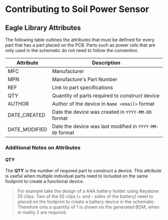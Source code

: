 # Contributing to Soil Power Sensor

## Eagle Library Attributes

The following table outlines the attributes that must be defined for every part that has a part placed on the PCB. Parts such as power rails that are only used in the schematic do not need to follow the convention.

| Attribute | Description |
|-----------|-------------|
| MFC | Manufacturer |
| MPN | Manufacture's Part Number |
| REF | Link to part specifications |
| QTY | Quantity of parts required to construct device |
| AUTHOR | Author of the device in `Name <email>` format |
| DATE_CREATED | Date the device was created in `YYYY-MM-DD` format |
| DATE_MODIFIED | Date the device was last modified in `YYYY-MM-DD` format |

### Additional Notes on Attributes

#### QTY

The **QTY** is the number of required part to construct a device. This attribute is useful when multiple individual parts need to included on the same footprint to create a functional device.

> For example take the design of a AAA battery holder using Keystone 55 clips. Two of the 55 clips (+ and - sides of the battery) need to placed on the footprint to create a battery device in the schematic. Therefore only a quantity of 1 is shown on the generated BOM, when in reality 2 are required.